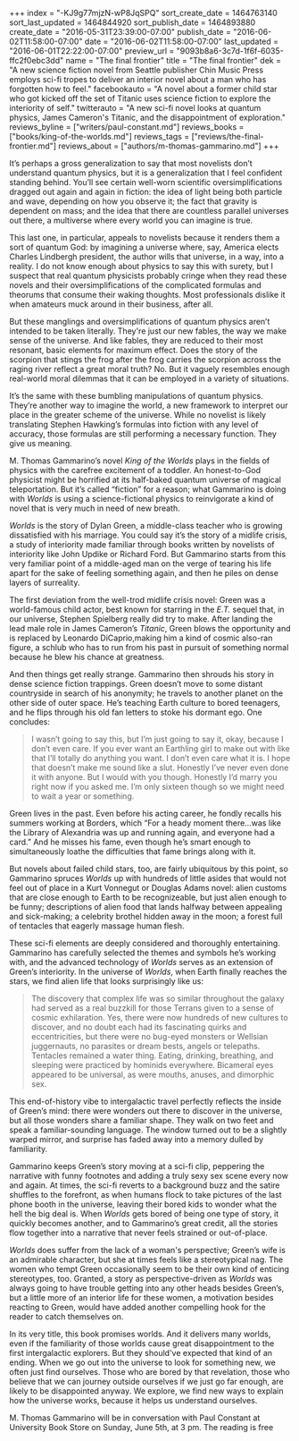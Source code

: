 +++
index = "-KJ9g77mjzN-wP8JqSPQ"
sort_create_date = 1464763140
sort_last_updated = 1464844920
sort_publish_date = 1464893880
create_date = "2016-05-31T23:39:00-07:00"
publish_date = "2016-06-02T11:58:00-07:00"
date = "2016-06-02T11:58:00-07:00"
last_updated = "2016-06-01T22:22:00-07:00"
preview_url = "9093b8a6-3c7d-1f6f-6035-ffc2f0ebc3dd"
name = "The final frontier"
title = "The final frontier"
dek = "A new science fiction novel from Seattle publisher Chin Music Press employs sci-fi tropes to deliver an interior novel about a man who has forgotten how to feel."
facebookauto = "A novel about a former child star who got kicked off the set of Titanic uses science fiction to explore the interiority of self."
twitterauto = "A new sci-fi novel looks at quantum physics, James Cameron's Titanic, and the disappointment of exploration."
reviews_byline = ["writers/paul-constant.md"]
reviews_books = ["books/king-of-the-worlds.md"]
reviews_tags = ["reviews/the-final-frontier.md"]
reviews_about = ["authors/m-thomas-gammarino.md"]
+++

It’s perhaps a gross generalization to say that most novelists don’t understand quantum physics, but it is a generalization that I feel confident standing behind. You’ll see certain well-worn scientific oversimplifications dragged out again and again in fiction: the idea of light being both particle and wave, depending on how you observe it; the fact that gravity is dependent on mass; and the idea that there are countless parallel universes out there, a multiverse where every world you can imagine is true. 

This last one, in particular, appeals to novelists because it renders them a sort of quantum God: by imagining a universe where, say, America elects Charles Lindbergh president, the author wills that universe, in a way, into a reality. I do not know enough about physics to say this with surety, but I suspect that real quantum physicists probably cringe when they read these novels and their oversimplifications of the complicated formulas and theorums that consume their waking thoughts. Most professionals dislike it when amateurs muck around in their business, after all.

But these manglings and oversimplifications of quantum physics aren’t intended to be taken literally. They're just our new fables, the way we make sense of the universe. And like fables, they are reduced to their most resonant, basic elements for maximum effect. Does the story of the scorpion that stings the frog after the frog carries the scorpion across the raging river reflect a great moral truth? No. But it vaguely resembles enough real-world moral dilemmas that it can be employed in a variety of situations.  

It’s the same with these bumbling manipulations of quantum physics. They’re another way to imagine the world, a new framework to interpret our place in the greater scheme of the universe. While no novelist is likely translating Stephen Hawking’s formulas into fiction with any level of accuracy, those formulas are still performing a necessary function. They give us meaning.

M. Thomas Gammarino’s novel *King of the Worlds* plays in the fields of physics with the carefree excitement of a toddler. An honest-to-God physicist might be horrified at its half-baked quantum universe of magical teleportation. But it’s called “fiction” for a reason; what Gammarino is doing with *Worlds* is using a science-fictional physics to reinvigorate a kind of novel that is very much in need of new breath.

*Worlds* is the story of Dylan Green, a middle-class teacher who is growing dissatisfied with his marriage. You could say it’s the story of a midlife crisis, a study of interiority made familiar through books written by novelists of interiority like John Updike or Richard Ford. But Gammarino starts from this very familiar point of a middle-aged man on the verge of tearing his life apart for the sake of feeling something again, and then he piles on dense layers of surreality. 

The first deviation from the well-trod midlife crisis novel: Green was a world-famous child actor, best known for starring in the *E.T.* sequel that, in our universe, Stephen Spielberg really did try to make. After landing the lead male role in James Cameron’s *Titanic*, Green blows the opportunity and is replaced by Leonardo DiCaprio,making him a kind of cosmic also-ran figure, a schlub who has to run from his past in pursuit of something normal because he blew his chance at greatness.

And then things get really strange. Gammarino then shrouds his story in dense science fiction trappings. Green doesn’t move to some distant countryside in search of his anonymity; he travels to another planet on the other side of outer space. He’s teaching Earth culture to bored teenagers, and he flips through his old fan letters to stoke his dormant ego. One concludes:

<blockquote>I wasn’t going to say this, but I’m just going to say it, okay, because I don’t even care. If you ever want an Earthling girl to make out with like that I’ll totally do anything you want. I don’t even care what it is. I hope that doesn’t make me sound like a slut. Honestly I’ve never even done it with anyone. But I would with you though. Honestly I’d marry you right now if you asked me. I’m only sixteen though so we might need to wait a year or something.</blockquote>

Green lives in the past. Even before his acting career, he fondly recalls his summers working at Borders, which “For a heady moment there…was like the Library of Alexandria was up and running again, and everyone had a card.” And he misses his fame, even though he’s smart enough to simultaneously loathe the difficulties that fame brings along with it.

But novels about failed child stars, too, are fairly ubiquitous by this point, so Gammarino spruces *Worlds* up with hundreds of little asides that would not feel out of place in a Kurt Vonnegut or Douglas Adams novel: alien customs that are close enough to Earth to be recognizeable, but just alien enough to be funny; descriptions of alien food that lands halfway between appealing and sick-making; a celebrity brothel hidden away in the moon; a forest full of tentacles that eagerly massage human flesh.

These sci-fi elements are deeply considered and thoroughly entertaining. Gammarino has carefully selected the themes and symbols he’s working with, and the advanced technology of *Worlds* serves as an extension of Green’s interiority. In the universe of *Worlds*, when Earth finally reaches the stars, we find alien life that looks surprisingly like us:

<blockquote>The discovery that complex life was so similar throughout the galaxy had served as a real buzzkill for those Terrans given to a sense of cosmic exhilaration. Yes, there were now hundreds of new cultures to discover, and no doubt each had its fascinating quirks and eccentricities, but there were no bug-eyed monsters or Wellsian juggernauts, no parasites or dream bests, angels or telepaths. Tentacles remained a water thing. Eating, drinking, breathing, and sleeping were practiced by hominids everywhere. Bicameral eyes appeared to be universal, as were mouths, anuses, and dimorphic sex.</blockquote>

This end-of-history vibe to intergalactic travel perfectly reflects the inside of Green’s mind: there were wonders out there to discover in the universe, but all those wonders share a familiar shape. They walk on two feet and speak a familiar-sounding language. The window turned out to be a slightly warped mirror, and surprise has faded away into a memory dulled by familiarity.

Gammarino keeps Green’s story moving at a sci-fi clip, peppering the narrative with funny footnotes and adding a truly sexy sex scene every now and again. At times, the sci-fi reverts to a background buzz and the satire shuffles to the forefront, as when humans flock to take pictures of the last phone booth in the universe, leaving their bored kids to wonder what the hell the big deal is. When *Worlds* gets bored of being one type of story, it quickly becomes another, and to Gammarino’s great credit, all the stories flow together into a narrative that never feels strained or out-of-place.

*Worlds* does suffer from the lack of a woman's perspective; Green’s wife is an admirable character, but she at times feels like a stereotypical nag. The women who tempt Green occasionally seem to be their own kind of enticing stereotypes, too. Granted, a story as perspective-driven as *Worlds* was always going to have trouble getting into any other heads besides Green’s, but a little more of an interior life for these women, a motivation besides reacting to Green, would have added another compelling hook for the reader to catch themselves on.

In its very title, this book promises worlds. And it delivers many worlds, even if the familiarity of those worlds cause great disappointment to the first intergalactic explorers. But they should've expected that kind of an ending. When we go out into the universe to look for something new, we often just find ourselves. Those who are bored by that revelation, those who believe that we can journey outside ourselves if we just go far enough, are likely to be disappointed anyway. We explore, we find new ways to explain how the universe works, because it helps us understand ourselves. 

<p class="footer">M. Thomas Gammarino will be in conversation with Paul Constant at University Book Store on Sunday, June 5th, at 3 pm. The reading is free</p>
